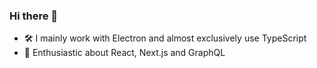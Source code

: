 ### Hi there 👋

- 🛠 I mainly work with Electron and almost exclusively use TypeScript
- 🙌 Enthusiastic about React, Next.js and GraphQL
